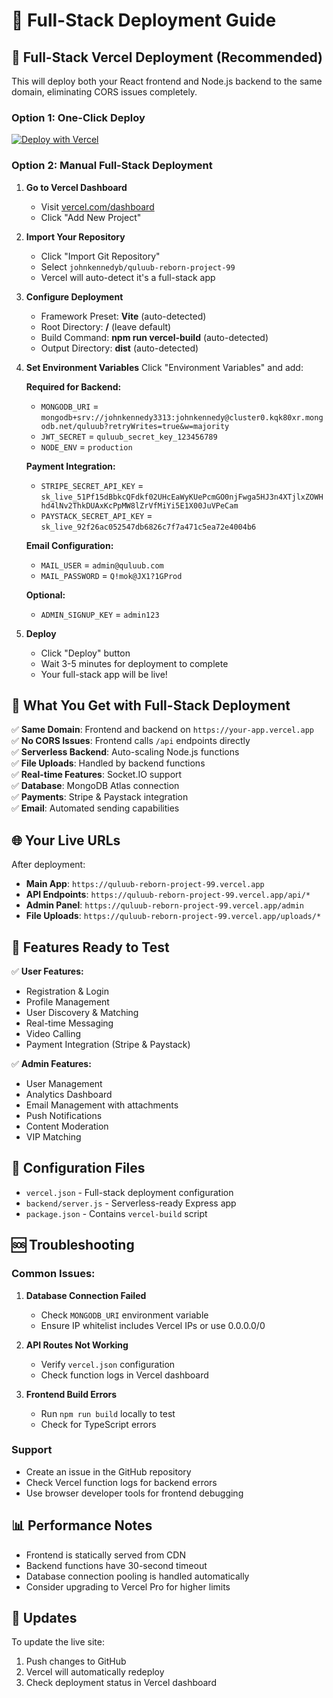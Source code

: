 # 🚀 Full-Stack Deployment Guide

## 🌟 Full-Stack Vercel Deployment (Recommended)

This will deploy both your React frontend and Node.js backend to the same domain, eliminating CORS issues completely.

### Option 1: One-Click Deploy
[![Deploy with Vercel](https://vercel.com/button)](https://vercel.com/new/clone?repository-url=https://github.com/johnkennedyb/quluub-reborn-project-99)

### Option 2: Manual Full-Stack Deployment

1. **Go to Vercel Dashboard**
   - Visit [vercel.com/dashboard](https://vercel.com/dashboard)
   - Click "Add New Project"

2. **Import Your Repository**
   - Click "Import Git Repository"
   - Select `johnkennedyb/quluub-reborn-project-99`
   - Vercel will auto-detect it's a full-stack app

3. **Configure Deployment**
   - Framework Preset: **Vite** (auto-detected)
   - Root Directory: **/** (leave default)
   - Build Command: **npm run vercel-build** (auto-detected)
   - Output Directory: **dist** (auto-detected)

4. **Set Environment Variables**
   Click "Environment Variables" and add:
   
   **Required for Backend:**
   - `MONGODB_URI` = `mongodb+srv://johnkennedy3313:johnkennedy@cluster0.kqk80xr.mongodb.net/quluub?retryWrites=true&w=majority`
   - `JWT_SECRET` = `quluub_secret_key_123456789`
   - `NODE_ENV` = `production`
   
   **Payment Integration:**
   - `STRIPE_SECRET_API_KEY` = `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`
   - `PAYSTACK_SECRET_API_KEY` = `sk_live_92f26ac052547db6826c7f7a471c5ea72e4004b6`
   
   **Email Configuration:**
   - `MAIL_USER` = `admin@quluub.com`
   - `MAIL_PASSWORD` = `Q!mok@JX1?1GProd`
   
   **Optional:**
   - `ADMIN_SIGNUP_KEY` = `admin123`

5. **Deploy**
   - Click "Deploy" button
   - Wait 3-5 minutes for deployment to complete
   - Your full-stack app will be live!

## 🎯 **What You Get with Full-Stack Deployment**

✅ **Same Domain**: Frontend and backend on `https://your-app.vercel.app`  
✅ **No CORS Issues**: Frontend calls `/api` endpoints directly  
✅ **Serverless Backend**: Auto-scaling Node.js functions  
✅ **File Uploads**: Handled by backend functions  
✅ **Real-time Features**: Socket.IO support  
✅ **Database**: MongoDB Atlas connection  
✅ **Payments**: Stripe & Paystack integration  
✅ **Email**: Automated sending capabilities  

## 🌐 **Your Live URLs**

After deployment:
- **Main App**: `https://quluub-reborn-project-99.vercel.app`
- **API Endpoints**: `https://quluub-reborn-project-99.vercel.app/api/*`
- **Admin Panel**: `https://quluub-reborn-project-99.vercel.app/admin`
- **File Uploads**: `https://quluub-reborn-project-99.vercel.app/uploads/*`

## 📱 **Features Ready to Test**

✅ **User Features:**
- Registration & Login
- Profile Management  
- User Discovery & Matching
- Real-time Messaging
- Video Calling
- Payment Integration (Stripe & Paystack)

✅ **Admin Features:**
- User Management
- Analytics Dashboard
- Email Management with attachments
- Push Notifications
- Content Moderation
- VIP Matching

## 🔧 **Configuration Files**

- `vercel.json` - Full-stack deployment configuration
- `backend/server.js` - Serverless-ready Express app
- `package.json` - Contains `vercel-build` script

## 🆘 Troubleshooting

### Common Issues:

1. **Database Connection Failed**
   - Check `MONGODB_URI` environment variable
   - Ensure IP whitelist includes Vercel IPs or use 0.0.0.0/0

2. **API Routes Not Working**
   - Verify `vercel.json` configuration
   - Check function logs in Vercel dashboard

3. **Frontend Build Errors**
   - Run `npm run build` locally to test
   - Check for TypeScript errors

### Support
- Create an issue in the GitHub repository
- Check Vercel function logs for backend errors
- Use browser developer tools for frontend debugging

## 📊 Performance Notes

- Frontend is statically served from CDN
- Backend functions have 30-second timeout
- Database connection pooling is handled automatically
- Consider upgrading to Vercel Pro for higher limits

## 🔄 Updates

To update the live site:
1. Push changes to GitHub
2. Vercel will automatically redeploy
3. Check deployment status in Vercel dashboard